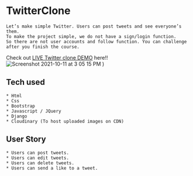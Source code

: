 # TwitterClone
```
Let’s make simple Twitter. Users can post tweets and see everyone’s them.
To make the project simple, we do not have a sign/login function.
So there are not user accounts and follow function. You can challenge after you finish the course.
```
Check out [LIVE Twitter clone DEMO](https://twitterclone-marcus.herokuapp.com/) here!!
![Screenshot 2021-10-11 at 3 05 15 PM](https://user-images.githubusercontent.com/93152654/143943019-18926fea-6e97-48f1-a74b-099668e4f596.png)
)
## Tech used
```
* Html
* Css
* Bootstrap
* Javascript / JQuery
* Django
* Cloudinary (To host uploaded images on CDN)
```
## User Story
```
* Users can post tweets.
* Users can edit tweets.
* Users can delete tweets.
* Users can send a like to a tweet.
